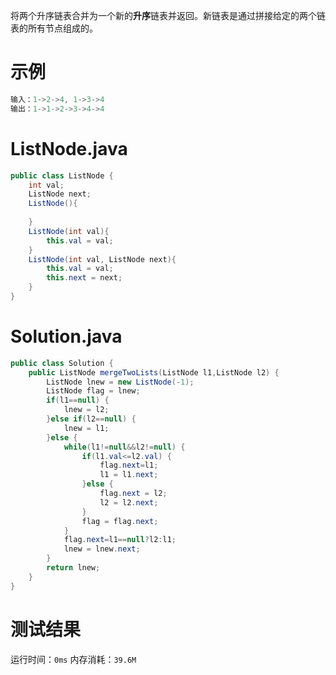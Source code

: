 将两个升序链表合并为一个新的**升序**链表并返回。新链表是通过拼接给定的两个链表的所有节点组成的。
# 示例
```java
输入：1->2->4, 1->3->4
输出：1->1->2->3->4->4
```
# ListNode.java
```java
public class ListNode {
	int val;
	ListNode next;
	ListNode(){
		
	}
	ListNode(int val){
		this.val = val;
	}
	ListNode(int val, ListNode next){
		this.val = val;
		this.next = next;
	}
}
```
# Solution.java
```java
public class Solution {
	public ListNode mergeTwoLists(ListNode l1,ListNode l2) {
		ListNode lnew = new ListNode(-1);
		ListNode flag = lnew;
		if(l1==null) {
			lnew = l2;
		}else if(l2==null) {
			lnew = l1;
		}else {
			while(l1!=null&&l2!=null) {
				if(l1.val<=l2.val) {
					flag.next=l1;
					l1 = l1.next;
				}else {
					flag.next = l2;
					l2 = l2.next;
				}
				flag = flag.next;
			}
			flag.next=l1==null?l2:l1;
			lnew = lnew.next;
		}				
		return lnew;
	}
}
```
# 测试结果
运行时间：`0ms`
内存消耗：`39.6M`
